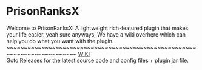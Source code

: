 # PrisonRanksX
Welcome to PrisonRanksX!
A lightweight rich-featured plugin that makes your life easier. yeah sure
anyways, We have a wiki overhere which can help you do what you want with the plugin.  
\~~~~~~~~~~~~~~~~~~~~~~~~~~~~~~~~~~~~~~~~~~~~~~~~~~~~~~~~~~~~~~~~~~~~~~~~~~
[WIKI](https://github.com/TheGaming999/PrisonRanksX/wiki)  
Goto Releases for the latest source code and config files + plugin jar file.
